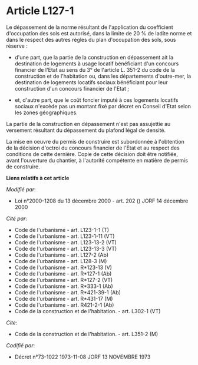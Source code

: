 # Article L127-1

Le dépassement de la norme résultant de l'application du coefficient d'occupation des sols est autorisé, dans la limite de 20
% de ladite norme et dans le respect des autres règles du plan d'occupation des sols, sous réserve :

- d'une part, que la partie de la construction en dépassement ait la destination de logements à usage locatif bénéficiant
d'un concours financier de l'Etat au sens du 3° de l'article L. 351-2 du code de la construction et de l'habitation ou, dans
les départements d'outre-mer, la destination de logements locatifs sociaux bénéficiant pour leur construction d'un concours
financier de l'Etat ;

- et, d'autre part, que le coût foncier imputé à ces logements locatifs sociaux n'excède pas un montant fixé par décret en
Conseil d'Etat selon les zones géographiques. 

La partie de la construction en dépassement n'est pas assujettie au versement résultant du dépassement du plafond légal de
densité. 

La mise en oeuvre du permis de construire est subordonnée à l'obtention de la décision d'octroi du concours financier de
l'Etat et au respect des conditions de cette dernière. Copie de cette décision doit être notifiée, avant l'ouverture du
chantier, à l'autorité compétente en matière de permis de construire.

**Liens relatifs à cet article**

_Modifié par_:

  - Loi n°2000-1208 du 13 décembre 2000 - art. 202 () JORF 14 décembre 2000

_Cité par_:

  - Code de l'urbanisme - art. L123-1-1 (T)
  - Code de l'urbanisme - art. L123-1-11 (VT)
  - Code de l'urbanisme - art. L123-13-2 (VT)
  - Code de l'urbanisme - art. L123-13-3 (VT)
  - Code de l'urbanisme - art. L127-2 (Ab)
  - Code de l'urbanisme - art. L128-3 (M)
  - Code de l'urbanisme - art. R*123-13 (V)
  - Code de l'urbanisme - art. R*127-1 (Ab)
  - Code de l'urbanisme - art. R*127-2 (VT)
  - Code de l'urbanisme - art. R*333-1 (Ab)
  - Code de l'urbanisme - art. R*421-39-1 (Ab)
  - Code de l'urbanisme - art. R*431-17 (M)
  - Code de l'urbanisme - art. R421-2-1 (Ab)
  - Code de la construction et de l'habitation. - art. L302-1 (VT)

_Cite_:

  - Code de la construction et de l'habitation. - art. L351-2 (M)

_Codifié par_:

  - Décret n°73-1022 1973-11-08 JORF 13 NOVEMBRE 1973

